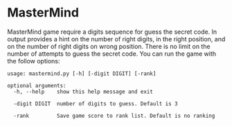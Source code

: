 # MasterMind
MasterMind game require a digits sequence for guess the secret code. In output provides a hint on the number of right digits, in the right position, and on the number of right digits on wrong position. There is no limit on the number of attempts to guess the secret code.
You can run the game with the follow options:

```
usage: mastermind.py [-h] [-digit DIGIT] [-rank]

optional arguments:
  -h, --help    show this help message and exit
  
  -digit DIGIT  number of digits to guess. Default is 3
  
  -rank         Save game score to rank list. Default is no ranking 
```
